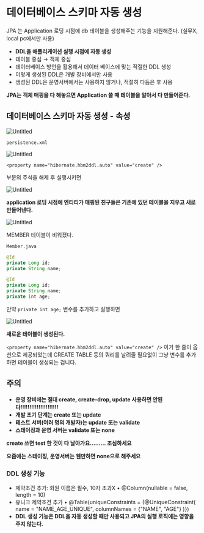 # 데이터베이스 스키마 자동 생성

JPA 는 Application 로딩 시점에 db 테이블을 생성해주는 기능을 지원해준다. (실무X, local pc에서만 사용)

- **DDL을 애플리케이션 실행 시점에 자동 생성**
- 테이블 중심 → 객체 중심
- 데이터베이스 방언을 활용해서 데이터 베이스에 맞는 적절한 DDL 생성
- 이렇게 생성된 DDL은 개발 장비에서만 사용
- 생성된 DDL은 운영서버에서는 사용하지 않거나, 적절히 다듬은 후 사용

**JPA는 객체 매핑을 다 해놓으면 Application 쓸 때 테이블을 알아서 다 만들어준다.**

## 데이터베이스 스키마 자동 생성 - 속성

![Untitled](%E1%84%83%E1%85%A6%E1%84%8B%E1%85%B5%E1%84%90%E1%85%A5%E1%84%87%E1%85%A6%E1%84%8B%E1%85%B5%E1%84%89%E1%85%B3%20%E1%84%89%E1%85%B3%E1%84%8F%E1%85%B5%E1%84%86%E1%85%A1%20%E1%84%8C%E1%85%A1%E1%84%83%E1%85%A9%E1%86%BC%20%E1%84%89%E1%85%A2%E1%86%BC%E1%84%89%E1%85%A5%E1%86%BC%205c56c8c9c95f439e885a565f396ac78c/Untitled.png)

`persistence.xml`

![Untitled](%E1%84%83%E1%85%A6%E1%84%8B%E1%85%B5%E1%84%90%E1%85%A5%E1%84%87%E1%85%A6%E1%84%8B%E1%85%B5%E1%84%89%E1%85%B3%20%E1%84%89%E1%85%B3%E1%84%8F%E1%85%B5%E1%84%86%E1%85%A1%20%E1%84%8C%E1%85%A1%E1%84%83%E1%85%A9%E1%86%BC%20%E1%84%89%E1%85%A2%E1%86%BC%E1%84%89%E1%85%A5%E1%86%BC%205c56c8c9c95f439e885a565f396ac78c/Untitled%201.png)

`<property name="hibernate.hbm2ddl.auto" value="create" />`

부분의 주석을 해제 후 실행시키면

![Untitled](%E1%84%83%E1%85%A6%E1%84%8B%E1%85%B5%E1%84%90%E1%85%A5%E1%84%87%E1%85%A6%E1%84%8B%E1%85%B5%E1%84%89%E1%85%B3%20%E1%84%89%E1%85%B3%E1%84%8F%E1%85%B5%E1%84%86%E1%85%A1%20%E1%84%8C%E1%85%A1%E1%84%83%E1%85%A9%E1%86%BC%20%E1%84%89%E1%85%A2%E1%86%BC%E1%84%89%E1%85%A5%E1%86%BC%205c56c8c9c95f439e885a565f396ac78c/Untitled%202.png)

**application 로딩 시점에 엔티티가 매핑된 친구들은
기존에 있던 테이블을 지우고 새로 만들어낸다.**

![Untitled](%E1%84%83%E1%85%A6%E1%84%8B%E1%85%B5%E1%84%90%E1%85%A5%E1%84%87%E1%85%A6%E1%84%8B%E1%85%B5%E1%84%89%E1%85%B3%20%E1%84%89%E1%85%B3%E1%84%8F%E1%85%B5%E1%84%86%E1%85%A1%20%E1%84%8C%E1%85%A1%E1%84%83%E1%85%A9%E1%86%BC%20%E1%84%89%E1%85%A2%E1%86%BC%E1%84%89%E1%85%A5%E1%86%BC%205c56c8c9c95f439e885a565f396ac78c/Untitled%203.png)

MEMBER 테이블이 비워졌다.

`Member.java`

```java
@Id
private Long id;
private String name;

```

```java
@Id
private Long id;
private String name;
private int age;

```

만약 `private int age;` 변수를 추가하고 실행하면

![Untitled](%E1%84%83%E1%85%A6%E1%84%8B%E1%85%B5%E1%84%90%E1%85%A5%E1%84%87%E1%85%A6%E1%84%8B%E1%85%B5%E1%84%89%E1%85%B3%20%E1%84%89%E1%85%B3%E1%84%8F%E1%85%B5%E1%84%86%E1%85%A1%20%E1%84%8C%E1%85%A1%E1%84%83%E1%85%A9%E1%86%BC%20%E1%84%89%E1%85%A2%E1%86%BC%E1%84%89%E1%85%A5%E1%86%BC%205c56c8c9c95f439e885a565f396ac78c/Untitled%204.png)

**새로운 테이블이 생성된다.**

`<property name="hibernate.hbm2ddl.auto" value="create" />`
이거 한 줄이 옵션으로 제공되었는데
CREATE TABLE 등의 쿼리를 날려줄 필요없이
그냥 변수를 추가하면 테이블이 생성되는 겁니다.

## 주의

- **운영 장비에는 절대 create, create-drop, update 사용하면 안된다!!!!!!!!!!!!!!!!!!!!!**
- **개발 초기 단계는 create 또는 update**
- **테스트 서버(여러 명의 개발자)는 update 또는 validate**
- **스테이징과 운영 서버는 validate 또는 none**

**create 쓰면 test 한 것이 다 날아가요……… 조심하세요**

**요즘에는 스테이징, 운영서버는 웬만하면 none으로 해주세요**

### DDL 생성 기능

- 제약조건 추가: 회원 이름은 필수, 10자 초과X
• @Column(nullable = false, length = 10)
- 유니크 제약조건 추가
• @Table(uniqueConstraints = {@UniqueConstraint( name = "NAME_AGE_UNIQUE", columnNames = {"NAME", "AGE"} )})
- **DDL 생성 기능은 DDL을 자동 생성할 때만 사용되고
JPA의 실행 로직에는 영향을 주지 않는다.**